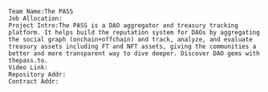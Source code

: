 	Team Name:The PASS
	Job Allocation:
	Project Intro:The PASS is a DAO aggregator and treasury tracking platform. It helps build the reputation system for DAOs by aggregating the social graph (onchain+offchain) and track, analyze, and evaluate treasury assets including FT and NFT assets, giving the communities a better and more transparent way to dive deeper. Discover DAO gems with thepass.to.
	Video Link:
	Repository Addr:
	Contract Addr:
